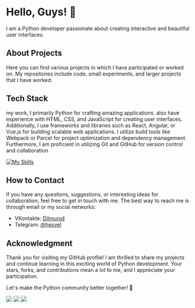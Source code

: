 # Hello, Guys! 👋

I am a Python developer passionate about creating interactive and beautiful user interfaces.

## About Projects

Here you can find various projects in which I have participated or worked on. My repositories include code, small experiments, and larger projects that I have worked.

## Tech Stack

my work, I primarily Python for crafting amazing applications. also have experience with HTML, CSS, and JavaScript for creating user interfaces. Additionally, I use frameworks and libraries such as React, Angular, or Vue.js for building scalable web applications. I utilize build tools like Webpack or Parcel for project optimization and dependency management. Furthermore, I am proficient in utilizing Git and GitHub for version control and collaboration

[![My Skills](https://skillicons.dev/icons?i=py,vim,vite,js,html,css,scss,nodejs,react,vuejs,angular,git,vscode,atom,figma,bootstrap,fastapi,flask,gitlab,idea,mongodb,postgres,postman,sqlite,stackoverflow,ts)](https://vk.com/official_hexvel)

## How to Contact

If you have any questions, suggestions, or interesting ideas for collaboration, feel free to get in touch with me. The best way to reach me is through email or my social networks:

 - VKontakte: [Dilmurod](https://vk.com/official_hexvel)
 - Telegram: [@hexvel](https://t.me/hexvel)

## Acknowledgment

Thank you for visiting my GitHub profile! I am thrilled to share my projects and continue learning in this exciting world of Python development. Your stars, forks, and contributions mean a lot to me, and I appreciate your participation.

Let's make the Python community better together! 🚀

![](http://github-profile-summary-cards.vercel.app/api/cards/profile-details?username=hexvel&theme=algolia)
![](http://github-profile-summary-cards.vercel.app/api/cards/most-commit-language?username=hexvel&theme=algolia) 
![](http://github-profile-summary-cards.vercel.app/api/cards/stats?username=hexvel&theme=algolia)
